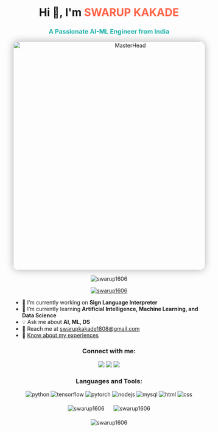 <h1 align="center">Hi 👋, I'm <span style="color:#ff6347;">SWARUP KAKADE</span></h1>
<h3 align="center" style="color:#20b2aa;">A Passionate AI-ML Engineer from India</h3>

<div align="center">
  <img src="https://media.giphy.com/media/3kPDmoWdBpQPNhCnUG/giphy.gif" alt="MasterHead" width="600" style="border-radius: 15px; box-shadow: 0 0 20px rgba(0,0,0,0.3);"/>
</div>

<p align="center"> <img src="https://komarev.com/ghpvc/?username=swarup1606&label=Profile%20views&color=0e75b6&style=flat" alt="swarup1606" /> </p>

<p align="center"> <a href="https://github.com/ryo-ma/github-profile-trophy"><img src="https://github-profile-trophy.vercel.app/?username=swarup1606&margin-w=10&margin-h=10&theme=gruvbox" alt="swarup1606" /></a> </p>

<ul>
  <li>🔧 I’m currently working on <strong>Sign Language Interpreter</strong></li>
  <li>🌟 I’m currently learning <strong>Artificial Intelligence, Machine Learning, and Data Science</strong></li>
  <li>💡 Ask me about <strong>AI, ML, DS</strong></li>
  <li>📧 Reach me at <a href="mailto:swarupkakade1808@gmail.com">swarupkakade1808@gmail.com</a></li>
  <li>📜 <a href="https://coral-isabelle-82.tiiny.site">Know about my experiences</a></li>
</ul>

<h3 align="center">Connect with me:</h3>
<p align="center">
  <a href="https://linkedin.com/in/swarup1109/" target="blank"><img src="https://img.icons8.com/color/48/000000/linkedin.png"/></a>
  <a href="https://kaggle.com/swarupkakade" target="blank"><img src="https://img.icons8.com/color/48/000000/kaggle.png"/></a>
  <a href="https://instagram.com/swarup_1109_" target="blank"><img src="https://img.icons8.com/color/48/000000/instagram-new.png"/></a>
</p>

<h3 align="center">Languages and Tools:</h3>
<p align="center">
  <img src="https://img.icons8.com/color/48/000000/python--v1.png" alt="python"/>
  <img src="https://img.icons8.com/color/48/000000/tensorflow.png" alt="tensorflow"/>
  <img src="https://img.icons8.com/color/48/000000/pytorch.png" alt="pytorch"/>
  <img src="https://img.icons8.com/color/48/000000/nodejs.png" alt="nodejs"/>
  <img src="https://img.icons8.com/color/48/000000/mysql.png" alt="mysql"/>
  <img src="https://img.icons8.com/color/48/000000/html-5--v1.png" alt="html"/>
  <img src="https://img.icons8.com/color/48/000000/css3.png" alt="css"/>
</p>

<div align="center" style="margin-top: 20px;">
  <img src="https://github-readme-stats.vercel.app/api/top-langs?username=swarup1606&show_icons=true&locale=en&layout=compact&theme=tokyonight" alt="swarup1606" style="margin-right: 20px;"/>
  <img src="https://github-readme-stats.vercel.app/api?username=swarup1606&show_icons=true&locale=en&theme=tokyonight" alt="swarup1606" />
</div>

<div align="center" style="margin-top: 20px;">
  <img src="https://github-readme-streak-stats.herokuapp.com/?user=swarup1606&theme=tokyonight" alt="swarup1606" />
</div>
